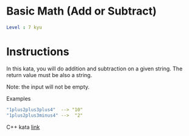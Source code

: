 # Basic Math (Add or Subtract)

```yaml
Level : 7 kyu
```

# Instructions

In this kata, you will do addition and subtraction on a given string. The return value must be also a string.

Note: the input will not be empty.

Examples

```yaml
"1plus2plus3plus4"  --> "10"
"1plus2plus3minus4" -->  "2"
```

C++ kata [link](https://www.codewars.com/kata/5809b62808ad92e31b000031/train/cpp)